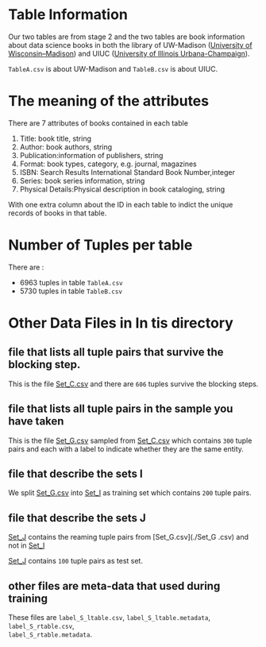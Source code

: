 # Table Information

Our two tables are from stage 2 and the two tables are book information about
 data science books in both the library of UW-Madison ([University of 
 Wisconsin–Madison](https://www.wisc.edu/)) and UIUC ([University of Illinois Urbana-Champaign](http://illinois.edu/)).
 
`TableA.csv` is about UW-Madison and `TableB.csv` is about UIUC.

# The meaning of the attributes

There are 7 attributes of books contained in each table

1. Title: book title, string
2. Author: book authors, string
3. Publication:information of publishers, string
4. Format: book types, category, e.g. journal, magazines
5. ISBN: Search Results International Standard Book Number,integer
6. Series: book series information, string
7. Physical Details:Physical description in book cataloging, string

With one extra column about the ID in each table to indict the unique records
 of books in that table.

# Number of Tuples per table

There are :

* 6963 tuples in table `TableA.csv`
* 5730 tuples in table `TableB.csv`

# Other Data Files in In tis directory

## file that lists all tuple pairs that survive the blocking step. 

This is the  file [Set_C.csv](Set_C.csv) and there are `606` tuples survive
 the 
blocking 
steps.

## file that lists all tuple pairs in the sample you have taken

This is the file [Set_G.csv](./Set_G.csv) sampled from [Set_C.csv](Set_C.csv)  which contains `300` 
tuple pairs
 and
 each with a
 label to indicate whether they are the same entity. 
  

## file that describe the sets I

We split [Set_G.csv](./Set_G.csv) into [Set_I](./Set_I.csv) as training set
which contains `200` tuple pairs.

## file that describe the sets J

[Set_J](./Set_J.csv) contains the reaming tuple pairs from [Set_G.csv](./Set_G
.csv) and not in [Set_I](./Set_I.csv)

[Set_J](./Set_J.csv) contains `100` tuple pairs as test set.

## other files are meta-data that used during training

These files are `label_S_ltable.csv`,
`label_S_ltable.metadata`,
`label_S_rtable.csv`,	 
`label_S_rtable.metadata`.

